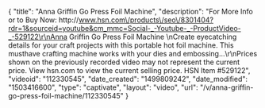{
    "title": "Anna Griffin Go Press   Foil Machine",
    "description": "For More Info or to Buy Now: http:\/\/www.hsn.com\/products\/seo\/8301404?rdr=1&sourceid=youtube&cm_mmc=Social-_-Youtube-_-ProductVideo-_-529122\r\nAnna Griffin Go Press   Foil Machine \nCreate eyecatching details for your craft projects with this portable hot foil machine. This musthave crafting machine works with your dies and embossing...\r\nPrices shown on the previously recorded video may not represent the current price.  View hsn.com to view the current selling price. HSN Item #529122",
    "videoid": "112330545",
    "date_created": "1499809242",
    "date_modified": "1503416600",
    "type": "captivate",
    "layout": "video",
    "url": "\/v\/anna-griffin-go-press-foil-machine\/112330545"
}